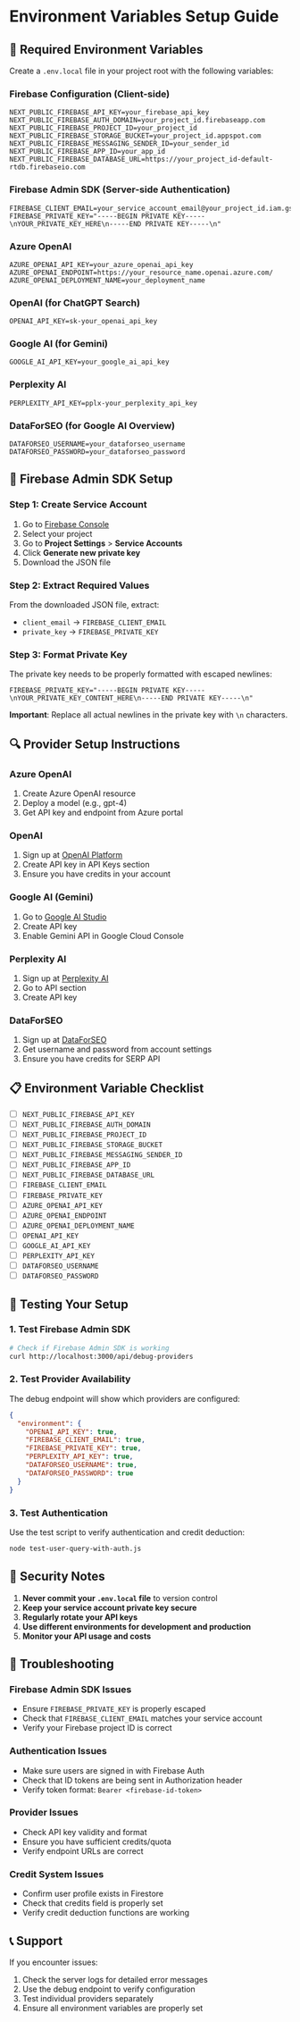# Environment Variables Setup Guide

## 🔧 Required Environment Variables

Create a `.env.local` file in your project root with the following variables:

### Firebase Configuration (Client-side)
```env
NEXT_PUBLIC_FIREBASE_API_KEY=your_firebase_api_key
NEXT_PUBLIC_FIREBASE_AUTH_DOMAIN=your_project_id.firebaseapp.com
NEXT_PUBLIC_FIREBASE_PROJECT_ID=your_project_id
NEXT_PUBLIC_FIREBASE_STORAGE_BUCKET=your_project_id.appspot.com
NEXT_PUBLIC_FIREBASE_MESSAGING_SENDER_ID=your_sender_id
NEXT_PUBLIC_FIREBASE_APP_ID=your_app_id
NEXT_PUBLIC_FIREBASE_DATABASE_URL=https://your_project_id-default-rtdb.firebaseio.com
```

### Firebase Admin SDK (Server-side Authentication)
```env
FIREBASE_CLIENT_EMAIL=your_service_account_email@your_project_id.iam.gserviceaccount.com
FIREBASE_PRIVATE_KEY="-----BEGIN PRIVATE KEY-----\nYOUR_PRIVATE_KEY_HERE\n-----END PRIVATE KEY-----\n"
```

### Azure OpenAI
```env
AZURE_OPENAI_API_KEY=your_azure_openai_api_key
AZURE_OPENAI_ENDPOINT=https://your_resource_name.openai.azure.com/
AZURE_OPENAI_DEPLOYMENT_NAME=your_deployment_name
```

### OpenAI (for ChatGPT Search)
```env
OPENAI_API_KEY=sk-your_openai_api_key
```

### Google AI (for Gemini)
```env
GOOGLE_AI_API_KEY=your_google_ai_api_key
```

### Perplexity AI
```env
PERPLEXITY_API_KEY=pplx-your_perplexity_api_key
```

### DataForSEO (for Google AI Overview)
```env
DATAFORSEO_USERNAME=your_dataforseo_username
DATAFORSEO_PASSWORD=your_dataforseo_password
```

## 🔐 Firebase Admin SDK Setup

### Step 1: Create Service Account
1. Go to [Firebase Console](https://console.firebase.google.com/)
2. Select your project
3. Go to **Project Settings** > **Service Accounts**
4. Click **Generate new private key**
5. Download the JSON file

### Step 2: Extract Required Values
From the downloaded JSON file, extract:
- `client_email` → `FIREBASE_CLIENT_EMAIL`
- `private_key` → `FIREBASE_PRIVATE_KEY`

### Step 3: Format Private Key
The private key needs to be properly formatted with escaped newlines:
```env
FIREBASE_PRIVATE_KEY="-----BEGIN PRIVATE KEY-----\nYOUR_PRIVATE_KEY_CONTENT_HERE\n-----END PRIVATE KEY-----\n"
```

**Important**: Replace all actual newlines in the private key with `\n` characters.

## 🔍 Provider Setup Instructions

### Azure OpenAI
1. Create Azure OpenAI resource
2. Deploy a model (e.g., gpt-4)
3. Get API key and endpoint from Azure portal

### OpenAI
1. Sign up at [OpenAI Platform](https://platform.openai.com/)
2. Create API key in API Keys section
3. Ensure you have credits in your account

### Google AI (Gemini)
1. Go to [Google AI Studio](https://makersuite.google.com/app/apikey)
2. Create API key
3. Enable Gemini API in Google Cloud Console

### Perplexity AI
1. Sign up at [Perplexity AI](https://www.perplexity.ai/)
2. Go to API section
3. Create API key

### DataForSEO
1. Sign up at [DataForSEO](https://dataforseo.com/)
2. Get username and password from account settings
3. Ensure you have credits for SERP API

## 📋 Environment Variable Checklist

- [ ] `NEXT_PUBLIC_FIREBASE_API_KEY`
- [ ] `NEXT_PUBLIC_FIREBASE_AUTH_DOMAIN`
- [ ] `NEXT_PUBLIC_FIREBASE_PROJECT_ID`
- [ ] `NEXT_PUBLIC_FIREBASE_STORAGE_BUCKET`
- [ ] `NEXT_PUBLIC_FIREBASE_MESSAGING_SENDER_ID`
- [ ] `NEXT_PUBLIC_FIREBASE_APP_ID`
- [ ] `NEXT_PUBLIC_FIREBASE_DATABASE_URL`
- [ ] `FIREBASE_CLIENT_EMAIL`
- [ ] `FIREBASE_PRIVATE_KEY`
- [ ] `AZURE_OPENAI_API_KEY`
- [ ] `AZURE_OPENAI_ENDPOINT`
- [ ] `AZURE_OPENAI_DEPLOYMENT_NAME`
- [ ] `OPENAI_API_KEY`
- [ ] `GOOGLE_AI_API_KEY`
- [ ] `PERPLEXITY_API_KEY`
- [ ] `DATAFORSEO_USERNAME`
- [ ] `DATAFORSEO_PASSWORD`

## 🧪 Testing Your Setup

### 1. Test Firebase Admin SDK
```bash
# Check if Firebase Admin SDK is working
curl http://localhost:3000/api/debug-providers
```

### 2. Test Provider Availability
The debug endpoint will show which providers are configured:
```json
{
  "environment": {
    "OPENAI_API_KEY": true,
    "FIREBASE_CLIENT_EMAIL": true,
    "FIREBASE_PRIVATE_KEY": true,
    "PERPLEXITY_API_KEY": true,
    "DATAFORSEO_USERNAME": true,
    "DATAFORSEO_PASSWORD": true
  }
}
```

### 3. Test Authentication
Use the test script to verify authentication and credit deduction:
```bash
node test-user-query-with-auth.js
```

## 🚨 Security Notes

1. **Never commit your `.env.local` file** to version control
2. **Keep your service account private key secure**
3. **Regularly rotate your API keys**
4. **Use different environments for development and production**
5. **Monitor your API usage and costs**

## 🔧 Troubleshooting

### Firebase Admin SDK Issues
- Ensure `FIREBASE_PRIVATE_KEY` is properly escaped
- Check that `FIREBASE_CLIENT_EMAIL` matches your service account
- Verify your Firebase project ID is correct

### Authentication Issues
- Make sure users are signed in with Firebase Auth
- Check that ID tokens are being sent in Authorization header
- Verify token format: `Bearer <firebase-id-token>`

### Provider Issues
- Check API key validity and format
- Ensure you have sufficient credits/quota
- Verify endpoint URLs are correct

### Credit System Issues
- Confirm user profile exists in Firestore
- Check that credits field is properly set
- Verify credit deduction functions are working

## 📞 Support

If you encounter issues:
1. Check the server logs for detailed error messages
2. Use the debug endpoint to verify configuration
3. Test individual providers separately
4. Ensure all environment variables are properly set 